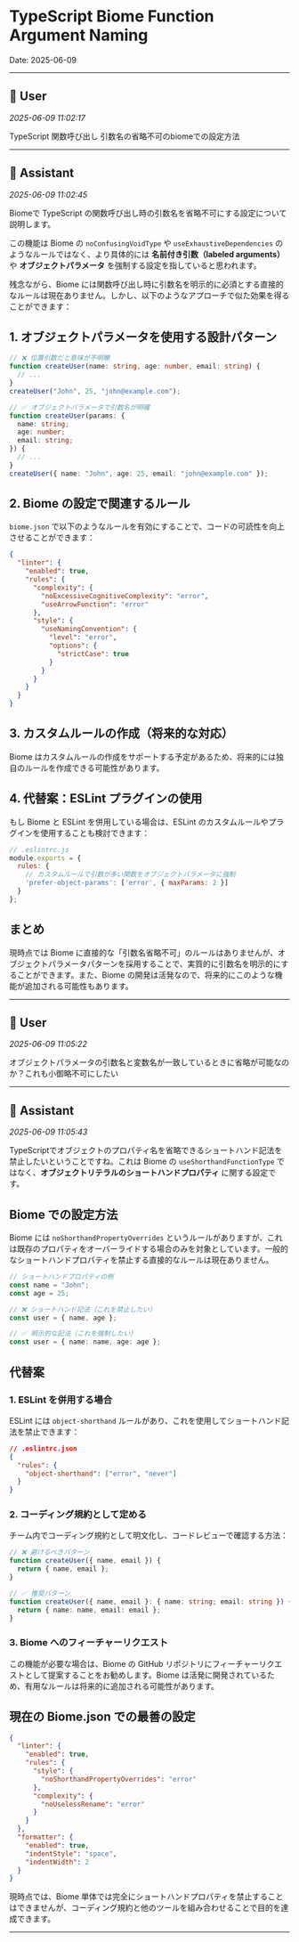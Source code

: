 # TypeScript Biome Function Argument Naming

Date: 2025-06-09

---

## 👤 User
*2025-06-09 11:02:17*

TypeScript 関数呼び出し 引数名の省略不可のbiomeでの設定方法

---

## 🤖 Assistant
*2025-06-09 11:02:45*

Biomeで TypeScript の関数呼び出し時の引数名を省略不可にする設定について説明します。

この機能は Biome の `noConfusingVoidType` や `useExhaustiveDependencies` のようなルールではなく、より具体的には **名前付き引数（labeled arguments）** や **オブジェクトパラメータ** を強制する設定を指していると思われます。

残念ながら、Biome には関数呼び出し時に引数名を明示的に必須とする直接的なルールは現在ありません。しかし、以下のようなアプローチで似た効果を得ることができます：

## 1. オブジェクトパラメータを使用する設計パターン

```typescript
// ❌ 位置引数だと意味が不明瞭
function createUser(name: string, age: number, email: string) {
  // ...
}
createUser("John", 25, "john@example.com");

// ✅ オブジェクトパラメータで引数名が明確
function createUser(params: {
  name: string;
  age: number;
  email: string;
}) {
  // ...
}
createUser({ name: "John", age: 25, email: "john@example.com" });
```

## 2. Biome の設定で関連するルール

`biome.json` で以下のようなルールを有効にすることで、コードの可読性を向上させることができます：

```json
{
  "linter": {
    "enabled": true,
    "rules": {
      "complexity": {
        "noExcessiveCognitiveComplexity": "error",
        "useArrowFunction": "error"
      },
      "style": {
        "useNamingConvention": {
          "level": "error",
          "options": {
            "strictCase": true
          }
        }
      }
    }
  }
}
```

## 3. カスタムルールの作成（将来的な対応）

Biome はカスタムルールの作成をサポートする予定があるため、将来的には独自のルールを作成できる可能性があります。

## 4. 代替案：ESLint プラグインの使用

もし Biome と ESLint を併用している場合は、ESLint のカスタムルールやプラグインを使用することも検討できます：

```javascript
// .eslintrc.js
module.exports = {
  rules: {
    // カスタムルールで引数が多い関数をオブジェクトパラメータに強制
    'prefer-object-params': ['error', { maxParams: 2 }]
  }
};
```

## まとめ

現時点では Biome に直接的な「引数名省略不可」のルールはありませんが、オブジェクトパラメータパターンを採用することで、実質的に引数名を明示的にすることができます。また、Biome の開発は活発なので、将来的にこのような機能が追加される可能性もあります。

---

## 👤 User
*2025-06-09 11:05:22*

オブジェクトパラメータの引数名と変数名が一致しているときに省略が可能なのか？これも小御略不可にしたい

---

## 🤖 Assistant
*2025-06-09 11:05:43*

TypeScriptでオブジェクトのプロパティ名を省略できるショートハンド記法を禁止したいということですね。これは Biome の `useShorthandFunctionType` ではなく、**オブジェクトリテラルのショートハンドプロパティ** に関する設定です。

## Biome での設定方法

Biome には `noShorthandPropertyOverrides` というルールがありますが、これは既存のプロパティをオーバーライドする場合のみを対象としています。一般的なショートハンドプロパティを禁止する直接的なルールは現在ありません。

```typescript
// ショートハンドプロパティの例
const name = "John";
const age = 25;

// ❌ ショートハンド記法（これを禁止したい）
const user = { name, age };

// ✅ 明示的な記法（これを強制したい）
const user = { name: name, age: age };
```

## 代替案

### 1. ESLint を併用する場合

ESLint には `object-shorthand` ルールがあり、これを使用してショートハンド記法を禁止できます：

```json
// .eslintrc.json
{
  "rules": {
    "object-shorthand": ["error", "never"]
  }
}
```

### 2. コーディング規約として定める

チーム内でコーディング規約として明文化し、コードレビューで確認する方法：

```typescript
// ❌ 避けるべきパターン
function createUser({ name, email }) {
  return { name, email };
}

// ✅ 推奨パターン
function createUser({ name, email }: { name: string; email: string }) {
  return { name: name, email: email };
}
```

### 3. Biome へのフィーチャーリクエスト

この機能が必要な場合は、Biome の GitHub リポジトリにフィーチャーリクエストとして提案することをお勧めします。Biome は活発に開発されているため、有用なルールは将来的に追加される可能性があります。

## 現在の Biome.json での最善の設定

```json
{
  "linter": {
    "enabled": true,
    "rules": {
      "style": {
        "noShorthandPropertyOverrides": "error"
      },
      "complexity": {
        "noUselessRename": "error"
      }
    }
  },
  "formatter": {
    "enabled": true,
    "indentStyle": "space",
    "indentWidth": 2
  }
}
```

現時点では、Biome 単体では完全にショートハンドプロパティを禁止することはできませんが、コーディング規約と他のツールを組み合わせることで目的を達成できます。

---
